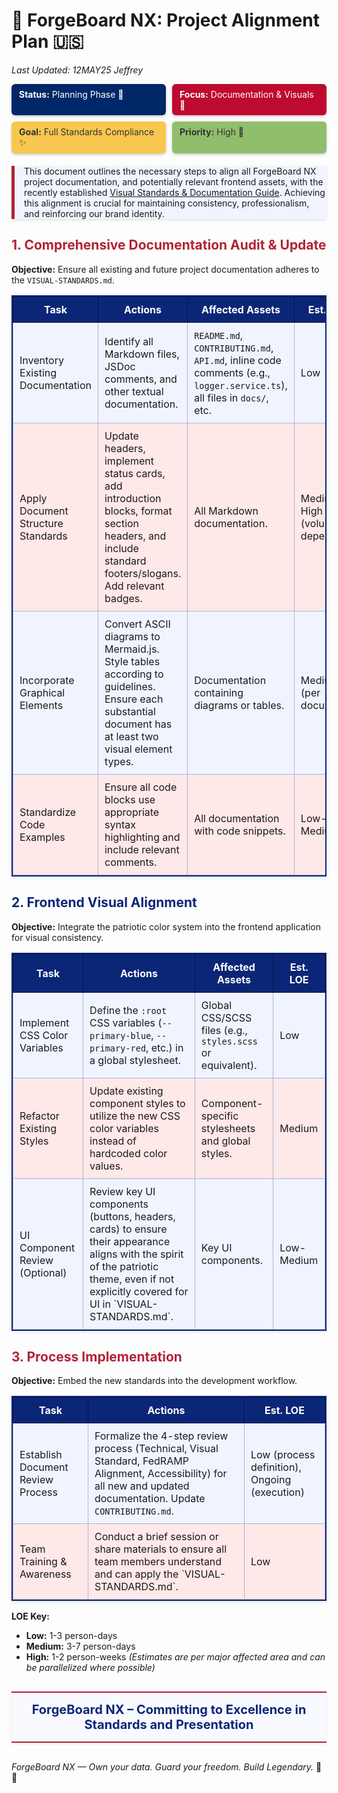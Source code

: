 # 🎨 ForgeBoard NX: Project Alignment Plan 🇺🇸
*Last Updated: 12MAY25 Jeffrey*

<div style="display: flex; flex-wrap: wrap; gap: 10px; margin-bottom: 20px;">
  <div style="background-color: #002868; color: white; padding: 8px 12px; border-radius: 6px; flex: 1; min-width: 150px; box-shadow: 0 2px 4px rgba(0,0,0,0.2);">
    <strong>Status:</strong> Planning Phase 📝
  </div>
  <div style="background-color: #BF0A30; color: white; padding: 8px 12px; border-radius: 6px; flex: 1; min-width: 150px; box-shadow: 0 2px 4px rgba(0,0,0,0.2);">
    <strong>Focus:</strong> Documentation & Visuals 🎨
  </div>
  <div style="background-color: #F9C74F; color: #333; padding: 8px 12px; border-radius: 6px; flex: 1; min-width: 150px; box-shadow: 0 2px 4px rgba(0,0,0,0.2);">
    <strong>Goal:</strong> Full Standards Compliance ✨
  </div>
  <div style="background-color: #90BE6D; color: #333; padding: 8px 12px; border-radius: 6px; flex: 1; min-width: 150px; box-shadow: 0 2px 4px rgba(0,0,0,0.2);">
    <strong>Priority:</strong> High 🚀
  </div>
</div>

<div style="border-left: 5px solid #B22234; padding-left: 15px; margin: 20px 0; background-color: #F0F4FF; box-shadow: 0 2px 4px rgba(0,0,0,0.1);">
This document outlines the necessary steps to align all ForgeBoard NX project documentation, and potentially relevant frontend assets, with the recently established <a href="../forgeboard-frontend/src/assets/documentation/VISUAL-STANDARDS.md">Visual Standards & Documentation Guide</a>. Achieving this alignment is crucial for maintaining consistency, professionalism, and reinforcing our brand identity.
</div>

## <span style="color:#B22234; font-weight:bold;">1. Comprehensive Documentation Audit & Update</span>

**Objective:** Ensure all existing and future project documentation adheres to the `VISUAL-STANDARDS.md`.

<table style="border-collapse: collapse; width: 100%; border: 2px solid #0C2677; box-shadow: 0 2px 5px rgba(0,0,0,0.1);">
  <thead>
    <tr style="background-color: #0C2677; color: white;">
      <th style="border: 1px solid #071442; padding: 10px; font-weight: bold;">Task</th>
      <th style="border: 1px solid #071442; padding: 10px; font-weight: bold;">Actions</th>
      <th style="border: 1px solid #071442; padding: 10px; font-weight: bold;">Affected Assets</th>
      <th style="border: 1px solid #071442; padding: 10px; font-weight: bold;">Est. LOE</th>
    </tr>
  </thead>
  <tbody>
    <tr style="background-color: #F0F4FF;">
      <td style="border: 1px solid #AAB6D3; padding: 10px;">Inventory Existing Documentation</td>
      <td style="border: 1px solid #AAB6D3; padding: 10px;">Identify all Markdown files, JSDoc comments, and other textual documentation.</td>
      <td style="border: 1px solid #AAB6D3; padding: 10px;"><code>README.md</code>, <code>CONTRIBUTING.md</code>, <code>API.md</code>, inline code comments (e.g., <code>logger.service.ts</code>), all files in <code>docs/</code>, etc.</td>
      <td style="border: 1px solid #AAB6D3; padding: 10px;">Low</td>
    </tr>
    <tr style="background-color: #FFE8E8;">
      <td style="border: 1px solid #AAB6D3; padding: 10px;">Apply Document Structure Standards</td>
      <td style="border: 1px solid #AAB6D3; padding: 10px;">Update headers, implement status cards, add introduction blocks, format section headers, and include standard footers/slogans. Add relevant badges.</td>
      <td style="border: 1px solid #AAB6D3; padding: 10px;">All Markdown documentation.</td>
      <td style="border: 1px solid #AAB6D3; padding: 10px;">Medium-High (volume dependent)</td>
    </tr>
    <tr style="background-color: #F0F4FF;">
      <td style="border: 1px solid #AAB6D3; padding: 10px;">Incorporate Graphical Elements</td>
      <td style="border: 1px solid #AAB6D3; padding: 10px;">Convert ASCII diagrams to Mermaid.js. Style tables according to guidelines. Ensure each substantial document has at least two visual element types.</td>
      <td style="border: 1px solid #AAB6D3; padding: 10px;">Documentation containing diagrams or tables.</td>
      <td style="border: 1px solid #AAB6D3; padding: 10px;">Medium (per document)</td>
    </tr>
    <tr style="background-color: #FFE8E8;">
      <td style="border: 1px solid #AAB6D3; padding: 10px;">Standardize Code Examples</td>
      <td style="border: 1px solid #AAB6D3; padding: 10px;">Ensure all code blocks use appropriate syntax highlighting and include relevant comments.</td>
      <td style="border: 1px solid #AAB6D3; padding: 10px;">All documentation with code snippets.</td>
      <td style="border: 1px solid #AAB6D3; padding: 10px;">Low-Medium</td>
    </tr>
  </tbody>
</table>

## <span style="color:#0C2677; font-weight:bold;">2. Frontend Visual Alignment</span>

**Objective:** Integrate the patriotic color system into the frontend application for visual consistency.

<table style="border-collapse: collapse; width: 100%; border: 2px solid #0C2677; box-shadow: 0 2px 5px rgba(0,0,0,0.1);">
  <thead>
    <tr style="background-color: #0C2677; color: white;">
      <th style="border: 1px solid #071442; padding: 10px; font-weight: bold;">Task</th>
      <th style="border: 1px solid #071442; padding: 10px; font-weight: bold;">Actions</th>
      <th style="border: 1px solid #071442; padding: 10px; font-weight: bold;">Affected Assets</th>
      <th style="border: 1px solid #071442; padding: 10px; font-weight: bold;">Est. LOE</th>
    </tr>
  </thead>
  <tbody>
    <tr style="background-color: #F0F4FF;">
      <td style="border: 1px solid #AAB6D3; padding: 10px;">Implement CSS Color Variables</td>
      <td style="border: 1px solid #AAB6D3; padding: 10px;">Define the <code>:root</code> CSS variables (<code>--primary-blue</code>, <code>--primary-red</code>, etc.) in a global stylesheet.</td>
      <td style="border: 1px solid #AAB6D3; padding: 10px;">Global CSS/SCSS files (e.g., <code>styles.scss</code> or equivalent).</td>
      <td style="border: 1px solid #AAB6D3; padding: 10px;">Low</td>
    </tr>
    <tr style="background-color: #FFE8E8;">
      <td style="border: 1px solid #AAB6D3; padding: 10px;">Refactor Existing Styles</td>
      <td style="border: 1px solid #AAB6D3; padding: 10px;">Update existing component styles to utilize the new CSS color variables instead of hardcoded color values.</td>
      <td style="border: 1px solid #AAB6D3; padding: 10px;">Component-specific stylesheets and global styles.</td>
      <td style="border: 1px solid #AAB6D3; padding: 10px;">Medium</td>
    </tr>
    <tr style="background-color: #F0F4FF;">
      <td style="border: 1px solid #AAB6D3; padding: 10px;">UI Component Review (Optional)</td>
      <td style="border: 1px solid #AAB6D3; padding: 10px;">Review key UI components (buttons, headers, cards) to ensure their appearance aligns with the spirit of the patriotic theme, even if not explicitly covered for UI in `VISUAL-STANDARDS.md`.</td>
      <td style="border: 1px solid #AAB6D3; padding: 10px;">Key UI components.</td>
      <td style="border: 1px solid #AAB6D3; padding: 10px;">Low-Medium</td>
    </tr>
  </tbody>
</table>

## <span style="color:#B22234; font-weight:bold;">3. Process Implementation</span>

**Objective:** Embed the new standards into the development workflow.

<table style="border-collapse: collapse; width: 100%; border: 2px solid #0C2677; box-shadow: 0 2px 5px rgba(0,0,0,0.1);">
  <thead>
    <tr style="background-color: #0C2677; color: white;">
      <th style="border: 1px solid #071442; padding: 10px; font-weight: bold;">Task</th>
      <th style="border: 1px solid #071442; padding: 10px; font-weight: bold;">Actions</th>
      <th style="border: 1px solid #071442; padding: 10px; font-weight: bold;">Est. LOE</th>
    </tr>
  </thead>
  <tbody>
    <tr style="background-color: #F0F4FF;">
      <td style="border: 1px solid #AAB6D3; padding: 10px;">Establish Document Review Process</td>
      <td style="border: 1px solid #AAB6D3; padding: 10px;">Formalize the 4-step review process (Technical, Visual Standard, FedRAMP Alignment, Accessibility) for all new and updated documentation. Update <code>CONTRIBUTING.md</code>.</td>
      <td style="border: 1px solid #AAB6D3; padding: 10px;">Low (process definition), Ongoing (execution)</td>
    </tr>
    <tr style="background-color: #FFE8E8;">
      <td style="border: 1px solid #AAB6D3; padding: 10px;">Team Training & Awareness</td>
      <td style="border: 1px solid #AAB6D3; padding: 10px;">Conduct a brief session or share materials to ensure all team members understand and can apply the `VISUAL-STANDARDS.md`.</td>
      <td style="border: 1px solid #AAB6D3; padding: 10px;">Low</td>
    </tr>
  </tbody>
</table>

**LOE Key:**
*   **Low:** 1-3 person-days
*   **Medium:** 3-7 person-days
*   **High:** 1-2 person-weeks
*(Estimates are per major affected area and can be parallelized where possible)*

<div style="text-align: center; margin: 30px 0; font-size: 20px; color: #0C2677; font-weight: bold; border-top: 2px solid #B22234; border-bottom: 2px solid #B22234; padding: 15px; background-color: #F8FAFF; box-shadow: 0 2px 4px rgba(0,0,0,0.08);">
ForgeBoard NX – Committing to Excellence in Standards and Presentation
</div>

*ForgeBoard NX — Own your data. Guard your freedom. Build Legendary.* 🦅✨
